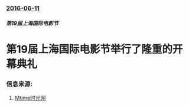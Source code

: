 ### [2016-06-11](/zh/news/2016/06/11/index.md)

##### 第19届上海国际电影节
#  第19届上海国际电影节举行了隆重的开幕典礼 




### 信息来源:

1. [Mtime时光网](http://news.mtime.com/2016/06/11/1556212.html)
